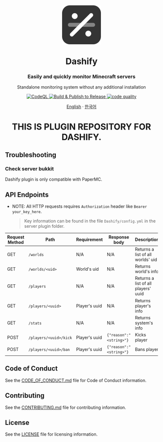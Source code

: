 <p align="center">
  <img width="128" align="center" src="https://github.com/MC-Dashify/plugin/blob/master/.github/assets/logo-512.png">
</p>
<h1 align="center">Dashify</h1>
<h3 align="center">Easily and quickly monitor Minecraft servers</h3>
<p align="center">Standalone monitoring system without any additional installation</p>
<p align="center">
  <a href="https://github.com/MC-Dashify/plugin/actions/workflows/codeql.yml">
    <img src="https://github.com/MC-Dashify/plugin/actions/workflows/codeql.yml/badge.svg" alt="CodeQL" />
  </a>  
  <a href="https://github.com/MC-Dashify/plugin/actions/workflows/main.yml">
    <img src="https://github.com/MC-Dashify/plugin/actions/workflows/main.yml/badge.svg" alt="Build & Publish to Release" />
  </a>
  <a href="https://app.codacy.com/gh/MC-Dashify/plugin/dashboard?utm_source=gh&utm_medium=referral&utm_content=&utm_campaign=Badge_grade"><img src="https://app.codacy.com/project/badge/Grade/f0e17e2ea7184420b0e8998e0cafd27d" alt="code quality"/></a>
</p>

<p align="center"><a href="https://github.com/MC-Dashify/plugin/blob/master/README.md">English</a> · <a href="https://github.com/MC-Dashify/plugin/blob/master/.github/documents/README.ko_KR.md">한국어</a></p>

<h1 align="center">THIS IS PLUGIN REPOSITORY FOR DASHIFY.</h1>

## Troubleshooting

### Check server bukkit
Dashify plugin is only compatible with PaperMC.

## API Endpoints

- NOTE: All HTTP requests requires `Authorization` header like `Bearer your_key_here`.
  > Key information can be found in the file `Dashify/config.yml` in the server plugin folder.

| Request Method | Path                   | Requirement   | Response body           | Description                         |
|----------------|------------------------|---------------|-------------------------|-------------------------------------|
| GET            | `/worlds`              | N/A           | N/A                     | Returns a list of all worlds' uid   |
| GET            | `/worlds/<uid>`        | World's uid   | N/A                     | Returns world's info                |
| GET            | `/players`             | N/A           | N/A                     | Returns a list of all players' uuid |
| GET            | `/players/<uuid>`      | Player's uuid | N/A                     | Returns player's info               |
| GET            | `/stats`               | N/A           | N/A                     | Returns system's info               |
| POST           | `/players/<uuid>/kick` | Player's uuid | `{"reason":"<string>"}` | Kicks player                        |
| POST           | `/players/<uuid>/ban`  | Player's uuid | `{"reason":"<string>"}` | Bans player                         |

## Code of Conduct

See the [CODE_OF_CONDUCT.md](https://github.com/MC-Dashify/plugin/blob/master/CODE_OF_CONDUCT.md) file for Code of Conduct information.

## Contributing

See the [CONTRIBUTING.md](https://github.com/MC-Dashify/plugin/blob/master/CONTRIBUTING.md) file for contributing information.

## License

See the [LICENSE](https://github.com/MC-Dashify/plugin/blob/master/LICENSE) file for licensing information.